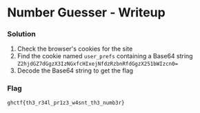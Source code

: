 # Number Guesser - Writeup

### Solution

1.  Check the browser's cookies for the site
2.  Find the cookie named `user_prefs` containing a Base64 string `Z2hjdGZ7dGgzX3IzNGxfcHIxejNfdzRzbnRfdGgzX251bWIzcn0=`
3.  Decode the Base64 string to get the flag

### Flag
`ghctf{th3_r34l_pr1z3_w4snt_th3_numb3r}`